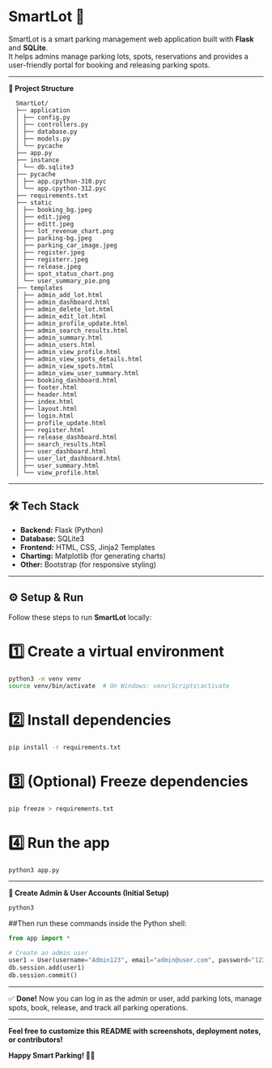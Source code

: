 # SmartLot 🚗

SmartLot is a smart parking management web application built with **Flask** and **SQLite**.  
It helps admins manage parking lots, spots, reservations and provides a user-friendly portal for booking and releasing parking spots.

---

**📁 Project Structure**

  ```
    SmartLot/
    ├── application
    │ ├── config.py
    │ ├── controllers.py
    │ ├── database.py
    │ ├── models.py
    │ └── pycache
    ├── app.py
    ├── instance
    │ └── db.sqlite3
    ├── pycache
    │ ├── app.cpython-310.pyc
    │ └── app.cpython-312.pyc
    ├── requirements.txt
    ├── static
    │ ├── booking_bg.jpeg
    │ ├── edit.jpeg
    │ ├── editt.jpeg
    │ ├── lot_revenue_chart.png
    │ ├── parking-bg.jpeg
    │ ├── parking_car_image.jpeg
    │ ├── register.jpeg
    │ ├── registerr.jpeg
    │ ├── release.jpeg
    │ ├── spot_status_chart.png
    │ └── user_summary_pie.png
    ├── templates
    │ ├── admin_add_lot.html
    │ ├── admin_dashboard.html
    │ ├── admin_delete_lot.html
    │ ├── admin_edit_lot.html
    │ ├── admin_profile_update.html
    │ ├── admin_search_results.html
    │ ├── admin_summary.html
    │ ├── admin_users.html
    │ ├── admin_view_profile.html
    │ ├── admin_view_spots_details.html
    │ ├── admin_view_spots.html
    │ ├── admin_view_user_summary.html
    │ ├── booking_dashboard.html
    │ ├── footer.html
    │ ├── header.html
    │ ├── index.html
    │ ├── layout.html
    │ ├── login.html
    │ ├── profile_update.html
    │ ├── register.html
    │ ├── release_dashboard.html
    │ ├── search_results.html
    │ ├── user_dashboard.html
    │ ├── user_lot_dashboard.html
    │ ├── user_summary.html
    │ └── view_profile.html
  ```
---

## 🛠️ Tech Stack

- **Backend:** Flask (Python)
- **Database:** SQLite3
- **Frontend:** HTML, CSS, Jinja2 Templates
- **Charting:** Matplotlib (for generating charts)
- **Other:** Bootstrap (for responsive styling)

---

## ⚙️ Setup & Run

Follow these steps to run **SmartLot** locally:

# 1️⃣ Create a virtual environment
```bash
python3 -m venv venv
source venv/bin/activate  # On Windows: venv\Scripts\activate
```

# 2️⃣ Install dependencies
```bash
pip install -r requirements.txt
```

# 3️⃣ (Optional) Freeze dependencies
```bash
pip freeze > requirements.txt
```

# 4️⃣ Run the app
```
python3 app.py
```

---

**👤 Create Admin & User Accounts (Initial Setup)**

```bash
python3
```

##Then run these commands inside the Python shell:

```python
from app import *

# Create an admin user
user1 = User(username="Admin123", email="admin@user.com", password="1234", address="XXXX", pincode=XXXX, phone_number=1234567890, type="admin")
db.session.add(user1)
db.session.commit()
```
---

✅ **Done!**
Now you can log in as the admin or user, add parking lots, manage spots, book, release, and track all parking operations.

---

**Feel free to customize this README with screenshots, deployment notes, or contributors!**

**Happy Smart Parking! 🚗✨**

